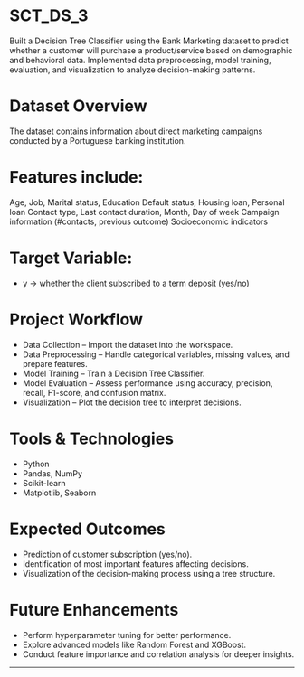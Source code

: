# SCT_DS_3
Built a Decision Tree Classifier using the Bank Marketing dataset to predict whether a customer will purchase a product/service based on demographic and behavioral data. Implemented data preprocessing, model training, evaluation, and visualization to analyze decision-making patterns.
# Dataset Overview
The dataset contains information about direct marketing campaigns conducted by a Portuguese banking institution.
# Features include:
Age, Job, Marital status, Education
Default status, Housing loan, Personal loan
Contact type, Last contact duration, Month, Day of week
Campaign information (#contacts, previous outcome)
Socioeconomic indicators
# Target Variable:
- y → whether the client subscribed to a term deposit (yes/no)
# Project Workflow
- Data Collection – Import the dataset into the workspace.
- Data Preprocessing – Handle categorical variables, missing values, and prepare features.
- Model Training – Train a Decision Tree Classifier.
- Model Evaluation – Assess performance using accuracy, precision, recall, F1-score, and confusion matrix.
- Visualization – Plot the decision tree to interpret decisions.
# Tools & Technologies
- Python
- Pandas, NumPy
- Scikit-learn
- Matplotlib, Seaborn
# Expected Outcomes
- Prediction of customer subscription (yes/no).
- Identification of most important features affecting decisions.
- Visualization of the decision-making process using a tree structure.
# Future Enhancements
- Perform hyperparameter tuning for better performance.
- Explore advanced models like Random Forest and XGBoost.
- Conduct feature importance and correlation analysis for deeper insights.



---
